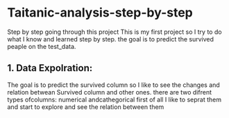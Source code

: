 # Taitanic-analysis-step-by-step
Step by step  going through this project 
This is my  first project so I try to do what I know and learned step by step.
the  goal is to predict the  survived peaple on the test_data.

## 1. Data  Expolration:
The goal is to predict the survived column so I  like  to see the changes and relation betwean Survived column and other ones.
there are two difrent types ofcolumns: numerical  andcathegorical 
first of all I like to seprat  them  and  start to explore and see the relation  between  them 
